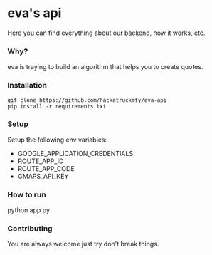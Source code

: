 # eva's api
Here you can find everything about our backend, how it works, etc.

### Why? 
eva is traying to build an algorithm that helps you to create quotes.

### Installation
    git clone https://github.com/hackatruckmty/eva-api
    pip install -r requirements.txt

### Setup

Setup the following env variables:

- GOOGLE_APPLICATION_CREDENTIALS
- ROUTE_APP_ID
- ROUTE_APP_CODE
- GMAPS_API_KEY

### How to run
python app.py

### Contributing
You are always welcome just try don't break things.
